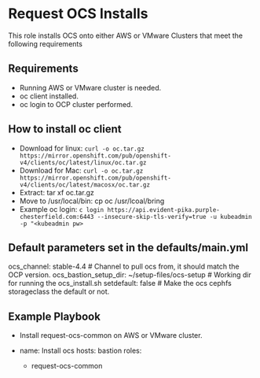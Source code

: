 # Request OCS Installs
This role installs OCS onto either AWS or VMware Clusters that meet the following requirements

Requirements
------------

 - Running AWS or VMware cluster is needed.
 - oc client installed.
 - oc login to OCP cluster performed.


How to install oc client
------------------------

 - Download for linux: `curl -o oc.tar.gz https://mirror.openshift.com/pub/openshift-v4/clients/oc/latest/linux/oc.tar.gz`
 - Download for Mac: `curl -o oc.tar.gz https://mirror.openshift.com/pub/openshift-v4/clients/oc/latest/macosx/oc.tar.gz`
 - Extract: tar xf oc.tar.gz
 - Move to /usr/local/bin: cp oc /usr/lcoal/bring
 - Example oc login: `c login https://api.evident-pika.purple-chesterfield.com:6443 --insecure-skip-tls-verify=true -u kubeadmin -p "<kubeadmin pw>`


Default parameters set in the defaults/main.yml
------------------

ocs_channel: stable-4.4 # Channel to pull ocs from, it should match the OCP version.
ocs_bastion_setup_dir: ~/setup-files/ocs-setup # Working dir for running the ocs_install.sh
setdefault: false  # Make the ocs cephfs storageclass the default or not.


Example Playbook
----------------
- Install request-ocs-common on AWS or VMware cluster.

 - name: Install ocs
   hosts: bastion
   roles:
   - request-ocs-common
